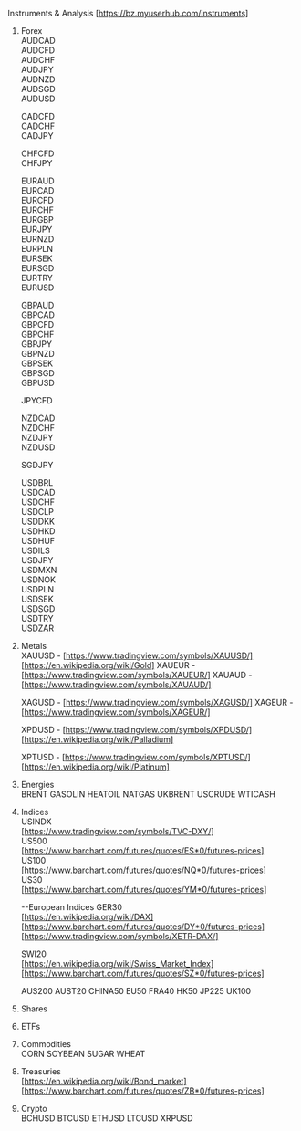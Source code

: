 Instruments & Analysis  [https://bz.myuserhub.com/instruments]  

01. Forex  
	AUDCAD  
	AUDCFD  
	AUDCHF  
	AUDJPY  
	AUDNZD  
	AUDSGD  
	AUDUSD  

	CADCFD  
	CADCHF  
	CADJPY  

	CHFCFD  
	CHFJPY  

	EURAUD  
	EURCAD  
	EURCFD  
	EURCHF  
	EURGBP  
	EURJPY  
	EURNZD  
	EURPLN  
	EURSEK  
	EURSGD  
	EURTRY  
	EURUSD  

	GBPAUD  
	GBPCAD  
	GBPCFD  
	GBPCHF  
	GBPJPY  
	GBPNZD  
	GBPSEK  
	GBPSGD  
	GBPUSD  

	JPYCFD  

	NZDCAD  
	NZDCHF  
	NZDJPY  
	NZDUSD  

	SGDJPY  

	USDBRL  
	USDCAD  
	USDCHF  
	USDCLP  
	USDDKK  
	USDHKD  
	USDHUF  
	USDILS  
	USDJPY  
	USDMXN  
	USDNOK  
	USDPLN  
	USDSEK  
	USDSGD  
	USDTRY  
	USDZAR  

02. Metals  
	XAUUSD - [https://www.tradingview.com/symbols/XAUUSD/] [https://en.wikipedia.org/wiki/Gold]
	XAUEUR - [https://www.tradingview.com/symbols/XAUEUR/]
	XAUAUD - [https://www.tradingview.com/symbols/XAUAUD/]

	XAGUSD - [https://www.tradingview.com/symbols/XAGUSD/]
	XAGEUR - [https://www.tradingview.com/symbols/XAGEUR/]
	
	XPDUSD - [https://www.tradingview.com/symbols/XPDUSD/] [https://en.wikipedia.org/wiki/Palladium]  

	XPTUSD - [https://www.tradingview.com/symbols/XPTUSD/] [https://en.wikipedia.org/wiki/Platinum]

03. Energies  
	BRENT
	GASOLIN
	HEATOIL
	NATGAS
	UKBRENT
	USCRUDE
	WTICASH

04. Indices  
	USINDX  
	  [https://www.tradingview.com/symbols/TVC-DXY/]  
	US500  
	  [https://www.barchart.com/futures/quotes/ES*0/futures-prices]  
	US100  
	  [https://www.barchart.com/futures/quotes/NQ*0/futures-prices]  
	US30   
	  [https://www.barchart.com/futures/quotes/YM*0/futures-prices]  

	--European Indices 
	GER30  
	  [https://en.wikipedia.org/wiki/DAX]  
	  [https://www.barchart.com/futures/quotes/DY*0/futures-prices]    
	  [https://www.tradingview.com/symbols/XETR-DAX/]  

	SWI20  
	  [https://en.wikipedia.org/wiki/Swiss_Market_Index]
	  [https://www.barchart.com/futures/quotes/SZ*0/futures-prices]  

	AUS200
	AUST20
	CHINA50
	EU50
	FRA40
	HK50
	JP225
	UK100

05. Shares  
06. ETFs  
07. Commodities  
	CORN
	SOYBEAN
	SUGAR
	WHEAT

08. Treasuries  
	  [https://en.wikipedia.org/wiki/Bond_market]  
	  [https://www.barchart.com/futures/quotes/ZB*0/futures-prices]  
	  
09. Crypto  
	BCHUSD
	BTCUSD
	ETHUSD
	LTCUSD
	XRPUSD
